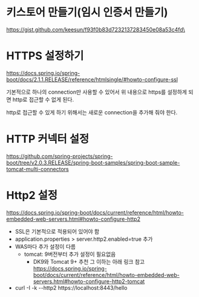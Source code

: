 # 키스토어 만들기(임시 인증서 만들기)
https://gist.github.com/keesun/f93f0b83d7232137283450e08a53c4fd\

# HTTPS 설정하기
https://docs.spring.io/spring-boot/docs/2.1.1.RELEASE/reference/htmlsingle/#howto-configure-ssl

기본적으로 하나의 connection만 사용할 수 있어서
위 내용으로 https를 설정하게 되면 http로 접근할 수 없게 된다.

http로 접근할 수 있게 하기 위해서는 새로운 connection을 추가해 줘야 한다. 

# HTTP 커넥터 설정
https://github.com/spring-projects/spring-boot/tree/v2.0.3.RELEASE/spring-boot-samples/spring-boot-sample-tomcat-multi-connectors

# Http2 설정
https://docs.spring.io/spring-boot/docs/current/reference/html/howto-embedded-web-servers.html#howto-configure-http2
- SSL은 기본적으로 적용되어 있어야 함
- application.properties > server.http2.enabled=true 추가
- WAS마다 추가 설정이 다름
    - tomcat: 9버전부터 추가 설정이 필요없음
        - DK9와 Tomcat 9+ 추천
          그 이하는 아래 링크 참고
          https://docs.spring.io/spring-boot/docs/current/reference/html/howto-embedded-web-servers.html#howto-configure-http2-tomcat
- curl -I -k --http2 https://localhost:8443/hello          
          
